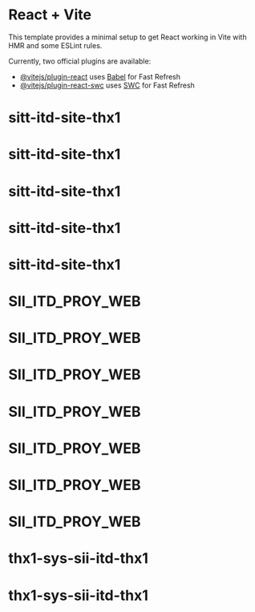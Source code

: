 # React + Vite

This template provides a minimal setup to get React working in Vite with HMR and some ESLint rules.

Currently, two official plugins are available:

- [@vitejs/plugin-react](https://github.com/vitejs/vite-plugin-react/blob/main/packages/plugin-react/README.md) uses [Babel](https://babeljs.io/) for Fast Refresh
- [@vitejs/plugin-react-swc](https://github.com/vitejs/vite-plugin-react-swc) uses [SWC](https://swc.rs/) for Fast Refresh
# sitt-itd-site-thx1
# sitt-itd-site-thx1
# sitt-itd-site-thx1
# sitt-itd-site-thx1
# sitt-itd-site-thx1
# SII_ITD_PROY_WEB
# SII_ITD_PROY_WEB
# SII_ITD_PROY_WEB
# SII_ITD_PROY_WEB
# SII_ITD_PROY_WEB
# SII_ITD_PROY_WEB
# SII_ITD_PROY_WEB
# thx1-sys-sii-itd-thx1
# thx1-sys-sii-itd-thx1
